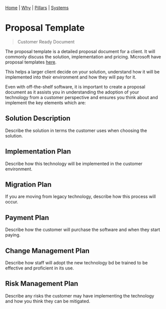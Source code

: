 [Home](..\README.md) | [Why](why.md) | [Pillars](pillars.md) | [Systems](systems.md)

# Proposal Template
> Customer Ready Document

The proposal template is a detailed proposal document for a client. It will commonly discuss the solution, implementation and pricing. Microsoft have proposal templates [here](https://templates.office.com/en-au/services-proposal-business-blue-design-tm02911896).

This helps a larger client decide on your solution, understand how it will be implemented into their environment and how they will pay for it.

Even with off-the-shelf software, it is important to create a proposal document as it assists you in understanding the adoption of your technology from a customer perspective and ensures you think about and implement the key elements which are:

## Solution Description
Describe the solution in terms the customer uses when choosing the solution.

## Implementation Plan
Describe how this technology will be implemented in the customer environment.

## Migration Plan
If you are moving from legacy technology, describe how this process will occur.

## Payment Plan
Describe how the customer will purchase the software and when they start paying.

## Change Management Plan
Describe how staff will adopt the new technology bd be trained to be effective and proficient in its use.

## Risk Management Plan
Describe any risks the customer may have implementing the technology and how you think they can be mitigated.